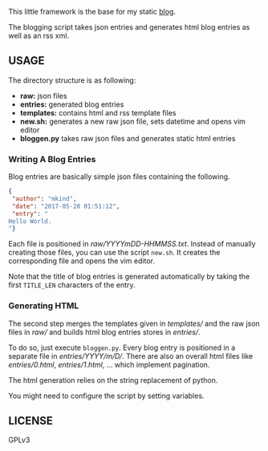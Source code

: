This little framework is the base for my static
[blog](https://blog.mknd.net).

The blogging script takes json entries and generates html blog entries
as well as an rss xml.

## USAGE

The directory structure is as following:

* **raw:** json files
* **entries:** generated blog entries
* **templates:** contains html and rss template files
* **new.sh:** generates a new raw json file, sets datetime and opens vim editor
* **bloggen.py** takes raw json files and generates static html entries

### Writing A Blog Entries

Blog entries are basically simple json files containing the following.

```json
{
 "author": "mkind",
 "date": "2017-05-28 01:51:12",
 "entry": "
Hello World.
"}
```

Each file is positioned in _raw/YYYYmDD-HHMMSS.txt_. Instead of
manually creating those files, you can use the script `new.sh`. It
creates the corresponding file and opens the vim editor.

Note that the title of blog entries is generated automatically by taking
the first `TITLE_LEN` characters of the entry.

### Generating HTML

The second step merges the templates given in _templates/_ and the
raw json files in _raw/_ and builds html blog entries stores in
_entries/_.

To do so, just execute `bloggen.py`. Every blog entry is positioned in
a separate file in _entries/YYYY/m/D/_. There are also an overall html
files like _entries/0.html_, _entries/1.html_, ... which implement
pagination.

The html generation relies on the string replacement of python.

You might need to configure the script by setting variables.

## LICENSE

  GPLv3


